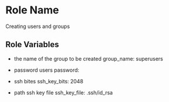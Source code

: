 Role Name
=========

Creating users and groups

Role Variables
--------------

- the name of the group to be created
group_name: superusers

- password users
password: <password>

- ssh bites
ssh_key_bits: 2048

- path ssh key file
ssh_key_file: .ssh/id_rsa